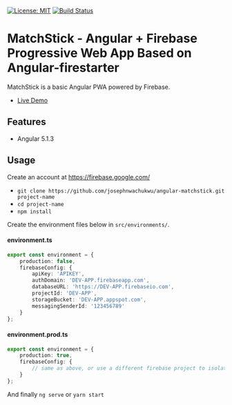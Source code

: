 [![License: MIT](https://img.shields.io/badge/License-MIT-green.svg)](https://opensource.org/licenses/MIT) [![Build Status](https://travis-ci.org/josephnwachukwu/angular-matchstick.svg?branch=master)](https://travis-ci.org/josephnwachukwu/angular-matchstick)

# MatchStick - Angular + Firebase Progressive Web App Based on Angular-firestarter

MatchStick is a basic Angular PWA powered by Firebase. 


- [Live Demo](https://firestarter-96e46.firebaseapp.com/)

## Features

- Angular 5.1.3



## Usage

Create an account at https://firebase.google.com/

- `git clone https://github.com/josephnwachukwu/angular-matchstick.git project-name`
- `cd project-name`
- `npm install`

Create the environment files below in `src/environments/`.

#### environment.ts
```typescript
export const environment = {
    production: false,
    firebaseConfig: {
        apiKey: 'APIKEY',
        authDomain: 'DEV-APP.firebaseapp.com',
        databaseURL: 'https://DEV-APP.firebaseio.com',
        projectId: 'DEV-APP',
        storageBucket: 'DEV-APP.appspot.com',
        messagingSenderId: '123456789'
    }
};
```
#### environment.prod.ts
```typescript
export const environment = {
    production: true,
    firebaseConfig: {
        // same as above, or use a different firebase project to isolate environments
    }
};
```

And finally `ng serve` or `yarn start`
